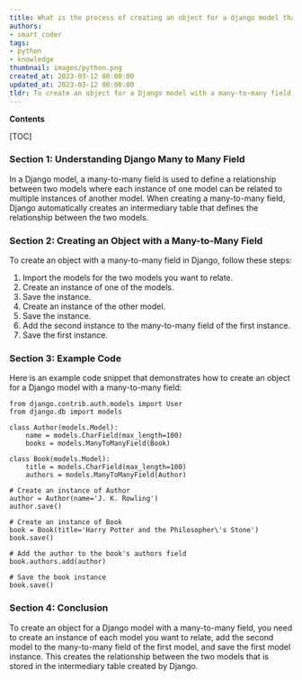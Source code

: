 ```yaml
---
title: What is the process of creating an object for a django model that has a many-to-many field?
authors:
- smart_coder
tags:
- python
- knowledge
thumbnail: images/python.png
created_at: 2023-03-12 00:00:00
updated_at: 2023-03-12 00:00:00
tldr: To create an object for a Django model with a many-to-many field in Python, first create the object, save it, add associated objects to the many-to-many field, and then save the object again.
---
```


**Contents**

[TOC]

### Section 1: Understanding Django Many to Many Field

In a Django model, a many-to-many field is used to define a relationship between two models where each instance of one model can be related to multiple instances of another model. When creating a many-to-many field, Django automatically creates an intermediary table that defines the relationship between the two models. 

### Section 2: Creating an Object with a Many-to-Many Field

To create an object with a many-to-many field in Django, follow these steps:

1. Import the models for the two models you want to relate.
2. Create an instance of one of the models.
3. Save the instance.
4. Create an instance of the other model.
5. Save the instance.
6. Add the second instance to the many-to-many field of the first instance.
7. Save the first instance.

### Section 3: Example Code

Here is an example code snippet that demonstrates how to create an object for a Django model with a many-to-many field:

```
from django.contrib.auth.models import User
from django.db import models

class Author(models.Model):
    name = models.CharField(max_length=100)
    books = models.ManyToManyField(Book)

class Book(models.Model):
    title = models.CharField(max_length=100)
    authors = models.ManyToManyField(Author)

# Create an instance of Author
author = Author(name='J. K. Rowling')
author.save()

# Create an instance of Book
book = Book(title='Harry Potter and the Philosopher\'s Stone')
book.save()

# Add the author to the book's authors field
book.authors.add(author)

# Save the book instance
book.save()
```

### Section 4: Conclusion

To create an object for a Django model with a many-to-many field, you need to create an instance of each model you want to relate, add the second model to the many-to-many field of the first model, and save the first model instance. This creates the relationship between the two models that is stored in the intermediary table created by Django.
